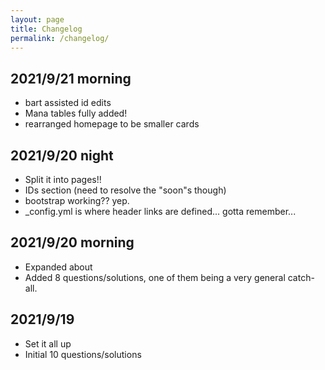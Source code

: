 ```yaml
---
layout: page
title: Changelog
permalink: /changelog/
---
```

## 2021/9/21 morning
- bart assisted id edits
- Mana tables fully added!
- rearranged homepage to be smaller cards

## 2021/9/20 night
- Split it into pages!!
- IDs section (need to resolve the "soon"s though)
- bootstrap working?? yep.
- _config.yml is where header links are defined... gotta remember...

## 2021/9/20 morning
- Expanded about
- Added 8 questions/solutions, one of them being a very general catch-all.

## 2021/9/19
- Set it all up
- Initial 10 questions/solutions
